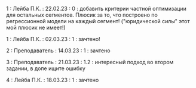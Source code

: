 1 : Лейба П.К. : 22.02.23 : 0 : добавить критерии частной оптимизации для остальных сегментов. Плюсик за то, что построено по регрессионной модели на каждый сегмент! ("юридической силы" этот мой плюсик не имеет!)

1 : Лейба П.К. : 02.03.23 : 1 : зачтено!

2 : Преподаватель : 14.03.23 : 1 : зачтено

3 : Преподаватель : 21.03.23 : 1.2 : интересный подход во втором задании, в допе ищите ошибку

4 : Лейба П.К. : 18.03.23 : 1 : зачтено
